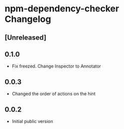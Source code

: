 <!-- Keep a Changelog guide -> https://keepachangelog.com -->

# npm-dependency-checker Changelog

## [Unreleased]

## 0.1.0

* Fix freezed. Change Inspector to Annotator

## 0.0.3

- Changed the order of actions on the hint

## 0.0.2

- Initial public version
